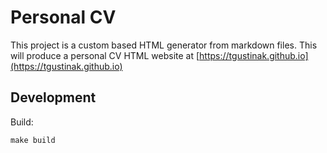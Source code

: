 # Personal CV

This project is a custom based HTML generator from markdown files. This will produce
a personal CV HTML website at [https://tgustinak.github.io](https://tgustinak.github.io)

## Development

Build:

```shell
make build
```
